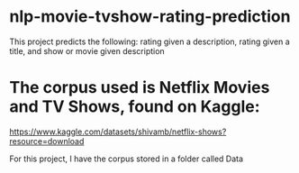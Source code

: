 # nlp-movie-tvshow-rating-prediction
This project predicts the following: rating given a description, rating given a title, and show or movie given description

# The corpus used is Netflix Movies and TV Shows, found on Kaggle: 
https://www.kaggle.com/datasets/shivamb/netflix-shows?resource=download

For this project, I have the corpus stored in a folder called Data
